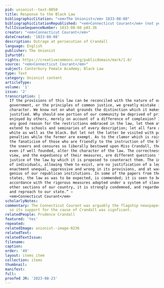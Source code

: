 ```yaml
---
pid: unionist--text-0050
title: Response to the Black Law
bibliographicCitation: "<em>The Unionist</em> 1833-08-08"
bibliographicCitationRepublished: "<em>Connecticut Courant</em> (not yet researched)"
fullIssueSequenceNumber: 1833-08-08 p03.36
creator: "<em>Connecticut Courant</em>"
dateCreated: '1833-08-08'
description: Outrage at persecution of Crandall
language: English
publisher: The Unionist
IsPartOf: 
rights: https://creativecommons.org/publicdomain/mark/1.0/
source: "<em>Connecticut Courant</em>"
subject: Canterbury Female Academy; Black Law
type: Text
category: Unionist content
articleType: 
volume: '1'
issue: '2'
transcription: |
  If the provisions of this law can be reconciled with the nature of our
  government, or the principles of common justice, we greatly mistake its
  character. We know not on what grounds the distinction which it makes can be
  justified. Why should one portion of our community be deprived of privileges
  enjoyed by others, merely on account of a difference of complexion? If there is
  any good reason for the restrictions embraced in the law, let them at least
  extend to schools and seminaries of every description; let all fare alike, the
  white as well as the black. But let not the latter be visited with pains and
  penalties while the former are exempt. As to the clamor which is raised about
  the fanaticism of those who are friendly to the instruction of the blacks, or
  the sneers and censures so liberally bestowed upon Miss Crandall, they cannot,
  even if well founded, alter the character of the law. The correctness of their
  view, and the expediency of their measures, are different questions from the
  justice of the law by which it is proposed to counteract them. The indiscretion
  of individuals, allowing them to exist, are no justification of a legal
  enactment unequal, oppressive and wrong in its provisions, and at war with the
  genius of our republican institutions. In some of the papers from the slave
  states, the law as was to be expected, is commended; it is seen to be in
  accordance with the rigorous measures adopted under a system of slavery—but in
  other sections of our country, it is strongly condemned, and regarded as a shame
  and reproach to our state.” –
  <em>Connecticut Courant</em>
scholarlyNotes: 
commentary: The Connecticut Courant was arguably the flagship newspaper of the state,
  so its support for the cause of Crandall was signficant.
relatedPeople: Prudence Crandall
featured: 'Yes'
repeated: 
relatedImage: unionist--image-0236
relatedText: 
relatedTextIssue: 
filename: 
caption: 
order: '49'
layout: items_item
collection: items
thumbnail: 
manifest: 
full: 
proofed JR: '2023-08-23'
---
```

